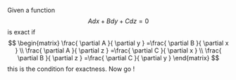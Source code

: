 
Given a function 
$$
Adx+Bdy+Cdz=0
$$
is exact if 
$$
\begin{matrix}
\frac{ \partial A }{ \partial y } =\frac{ \partial B }{ \partial x }  \\
\frac{ \partial A }{ \partial z } =\frac{ \partial C }{ \partial x }  \\
\frac{ \partial B }{ \partial z } =\frac{ \partial C }{ \partial y } 
\end{matrix}
$$
this is the condition for exactness. Now go !